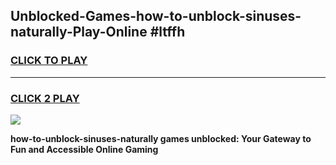 
## Unblocked-Games-how-to-unblock-sinuses-naturally-Play-Online #ltffh
<h3>
<a href="https://news.freeplayer.one?title=how-to-unblock-sinuses-naturally&ref=3">CLICK TO PLAY</a></h3>
<hr>

<h3>
<a href="https://news.freeplayer.one?title=how-to-unblock-sinuses-naturally&ref=3">CLICK 2 PLAY</a>
  
</h3>

<a href="https://news.freeplayer.one?title=how-to-unblock-sinuses-naturally&ref=3"><img src="https://clearcache.store/games.png"></a>


**how-to-unblock-sinuses-naturally games unblocked: Your Gateway to Fun and Accessible Online Gaming**

